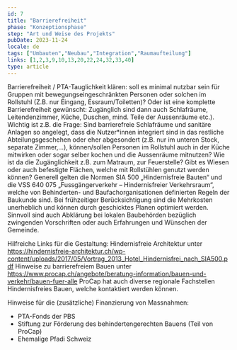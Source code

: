 ```yaml
---
id: 7
title: "Barrierefreiheit"
phase: "Konzeptionsphase"
step: "Art und Weise des Projekts"
pubDate: 2023-11-24
locale: de
tags: ["Umbauten","Neubau","Integration","Raumaufteilung"]
links: [1,2,3,9,10,13,20,22,24,32,33,40]
type: article
---
```


Barrierefreiheit / PTA-Tauglichkeit klären: soll es minimal nutzbar sein für Gruppen mit bewegungseingeschränkten Personen oder solchen im Rollstuhl (Z.B. nur Eingang, Essraum/Toiletten)? Oder ist eine komplette Barrierefreiheit gewünscht: Zugänglich sind dann auch Schlafräume, Leitendenzimmer, Küche, Duschen, mind. Teile der Aussenräume etc.). Wichtig ist z.B. die Frage: Sind barrierefreie Schlafräume und sanitäre Anlagen so angelegt, dass die Nutzer\*innen integriert sind in das restliche Abteilungsgeschehen oder eher abgesondert (z.B. nur im unteren Stock, separate Zimmer,…), können/sollen Personen im Rollstuhl auch in der Küche mitwirken oder sogar selber kochen und die Aussenräume mitnutzen? Wie ist da die Zugänglichkeit z.B. zum Matraum, zur Feuerstelle? Gibt es Wiesen oder auch befestigte Flächen, welche mit Rollstühlen genutzt werden können?
Generell gelten die Normen SIA 500 „Hindernisfreie Bauten“ und die VSS 640 075 „Fussgängerverkehr – Hindernisfreier Verkehrsraum“, welche von Behinderten- und Baufachorganisationen definierten Regeln der Baukunde sind. Bei frühzeitiger Berücksichtigung sind die Mehrkosten unerheblich und können durch geschicktes Planen optimiert werden. Sinnvoll sind auch Abklärung bei lokalen Baubehörden bezüglich zwingenden Vorschriften oder auch Erfahrungen und Wünschen der Gemeinde.

Hilfreiche Links für die Gestaltung:
Hindernisfreie Architektur unter https://hindernisfreie-architektur.ch/wp-content/uploads/2017/05/Vortrag_2013_Hotel_Hindernisfrei_nach_SIA500.pdf
Hinweise zu barrierefreiem Bauen unter https://www.procap.ch/angebote/beratung-information/bauen-und-verkehr/bauen-fuer-alle
ProCap hat auch diverse regionale Fachstellen Hindernisfreies Bauen, welche kontaktiert werden können.
 
Hinweise für die (zusätzliche) Finanzierung von Massnahmen:
- PTA-Fonds der PBS
- Stiftung zur Förderung des behindertengerechten Bauens (Teil von ProCap)
- Ehemalige Pfadi Schweiz
